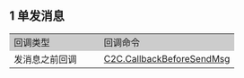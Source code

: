 ## 1 单发消息 
<table style="width:100%;" >
		<tbody>
			<tr>
				<td style="width:40%;background-color:#CCCCCC;">
					回调类型
				</td>
				<td style="background-color:#CCCCCC;">
					回调命令
				</td>
			</tr>
			<tr>
				<td>
					发消息之前回调
				</td>
				<td>
					<a href="/doc/product/269/发消息之前回调">C2C.CallbackBeforeSendMsg</a><br />
				</td>
			</tr>
		</tbody>
	</table>
	
